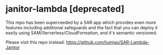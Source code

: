 # janitor-lambda [deprecated]

This repo has been superceeded by a SAR app which provides even more features including additional safeguards and the fact that you can deploy it easily using SAM/Serverless/CloudFormation, and it's semantic versioned.

Please visit this repo instead: https://github.com/lumigo/SAR-Lambda-Janitor
